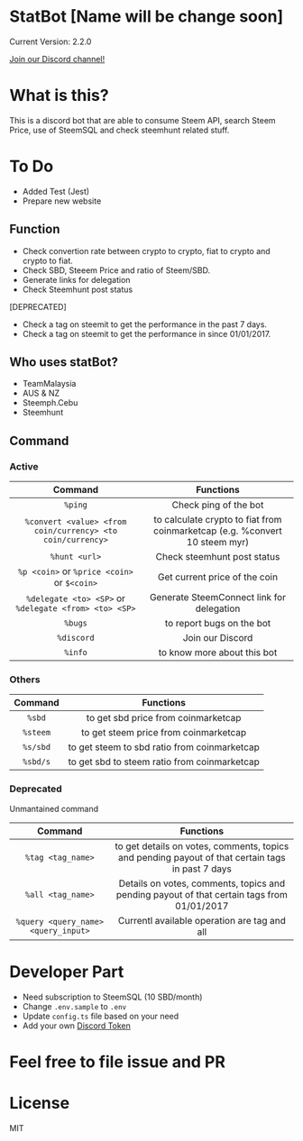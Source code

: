 # StatBot [Name will be change soon]

Current Version: 2.2.0

[Join our Discord channel!](https://discord.gg/J99vTUS)

# What is this?

This is a discord bot that are able to consume Steem API, search Steem Price, use of SteemSQL and check steemhunt related stuff.

# To Do

-   Added Test (Jest)
-   Prepare new website

## Function

-   Check convertion rate between crypto to crypto, fiat to crypto and crypto to fiat.
-   Check SBD, Steeem Price and ratio of Steem/SBD.
-   Generate links for delegation
-   Check Steemhunt post status

[DEPRECATED]

-   Check a tag on steemit to get the performance in the past 7 days.
-   Check a tag on steemit to get the performance in since 01/01/2017.

## Who uses statBot?

-   TeamMalaysia
-   AUS & NZ
-   Steemph.Cebu
-   Steemhunt

## Command

### Active

|                           Command                          |                                  Functions                                  |
| :--------------------------------------------------------: | :-------------------------------------------------------------------------: |
|                           `%ping`                          |                            Check ping of the bot                            |
| `%convert <value> <from coin/currency> <to coin/currency>` | to calculate crypto to fiat from coinmarketcap (e.g. %convert 10 steem myr) |
|                        `%hunt <url>`                       |                         Check steemhunt post status                         |
|       `%p <coin>` or  `%price <coin>`    or `$<coin>`      |                        Get current price of the coin                        |
|    `%delegate <to> <SP>` or `%delegate <from> <to> <SP>`   |                  Generate SteemConnect link for delegation                  |
|                           `%bugs`                          |                          to report bugs on the bot                          |
|                         `%discord`                         |                               Join our Discord                              |
|                           `%info`                          |                         to know more about this bot                         |

### Others

|  Command |                   Functions                  |
| :------: | :------------------------------------------: |
|  `%sbd`  |      to get sbd price from coinmarketcap     |
| `%steem` |     to get steem price from coinmarketcap    |
| `%s/sbd` | to get steem to sbd ratio from coinmarketcap |
| `%sbd/s` | to get sbd to steem ratio from coinmarketcap |

### Deprecated

Unmantained command

|               Command               |                                             Functions                                            |
| :---------------------------------: | :----------------------------------------------------------------------------------------------: |
|          `%tag <tag_name>`          | to get details on votes, comments, topics and pending payout of that certain tags in past 7 days |
|          `%all <tag_name>`          |    Details on votes, comments, topics and pending payout of that certain tags from 01/01/2017    |
| `%query <query_name> <query_input>` |                           Currentl available operation are tag and all                           |

# Developer Part

-   Need subscription to SteemSQL (10 SBD/month)
-   Change `.env.sample` to `.env`
-   Update `config.ts` file based on your need
-   Add your own [Discord Token](https://github.com/reactiflux/discord-irc/wiki/Creating-a-discord-bot-&-getting-a-token)

# Feel free to file issue and PR

# License

MIT
